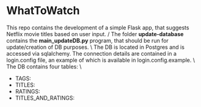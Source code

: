 # WhatToWatch
This repo contains the development of a simple Flask app, that suggests Netflix movie titles based on user input. /
The folder **update-database** contains the **main_updateDB.py** program, that should be run for update/creation of DB purposes. \ 
The DB is located in Postgres and is accessed via sqlalchemy. The connection details are contained in a login.config file, an example of which is available in login.config.example. \ 
The DB contains four tables: \
* TAGS: 
* TITLES:
* RATINGS:
* TITLES_AND_RATINGS: 
